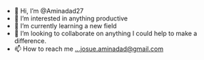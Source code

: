 - 👋 Hi, I’m @Aminadad27
- 👀 I’m interested in anything productive 
- 🌱 I’m currently learning a new field 
- 💞️ I’m looking to collaborate on anything I could help to make a difference.
- 📫 How to reach me ...josue.aminadad@gmail.com

<!---
Aminadad27/Aminadad27 is a ✨ special ✨ repository because its `README.md` (this file) appears on your GitHub profile.
You can click the Preview link to take a look at your changes.
--->

